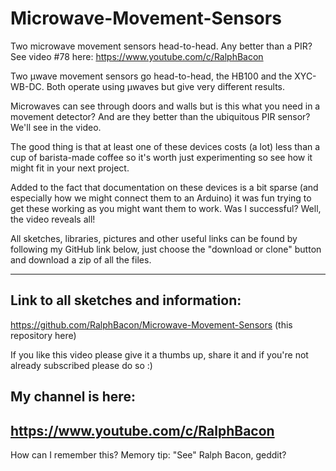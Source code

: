 # Microwave-Movement-Sensors
Two microwave movement sensors head-to-head. Any better than a PIR? See video #78 here: https://www.youtube.com/c/RalphBacon

Two µwave movement sensors go head-to-head, the HB100 and the XYC-WB-DC. Both operate using µwaves but give very different results.

Microwaves can see through doors and walls but is this what you need in a movement detector? And are they better than the ubiquitous PIR sensor? We'll see in the video.

The good thing is that at least one of these devices costs (a lot) less than a cup of barista-made coffee so it's worth just experimenting so see how it might fit in your next project.

Added to the fact that documentation on these devices is a bit sparse (and especially how we might connect them to an Arduino) it was fun trying to get these working as you might want them to work. Was I successful? Well, the video reveals all!

All sketches, libraries, pictures and other useful links can be found by following my GitHub link below, just choose the "download or clone" button and download a zip of all the files.

----------------------------------------------------------
Link to all sketches and information:
----------------------------------------------------------
https://github.com/RalphBacon/Microwave-Movement-Sensors (this repository here)


If you like this video please give it a thumbs up, share it and if you're not already subscribed please do so :)

My channel is here:
------------------------------------------------------------------
https://www.youtube.com/c/RalphBacon
------------------------------------------------------------------ 
How can I remember this? Memory tip: "See" Ralph Bacon, geddit?
